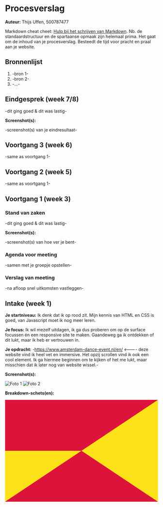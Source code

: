 # Procesverslag
**Auteur:** Thijs Uffen, 500787477

Markdown cheat cheet: [Hulp bij het schrijven van Markdown](https://github.com/adam-p/markdown-here/wiki/Markdown-Cheatsheet). Nb. de standaardstructuur en de spartaanse opmaak zijn helemaal prima. Het gaat om de inhoud van je procesverslag. Besteedt de tijd voor pracht en praal aan je website.



## Bronnenlijst
1. -bron 1-
2. -bron 2-
3. -...-



## Eindgesprek (week 7/8)

-dit ging goed & dit was lastig-

**Screenshot(s):**

-screenshot(s) van je eindresultaat-



## Voortgang 3 (week 6)

-same as voortgang 1-



## Voortgang 2 (week 5)

-same as voortgang 1-



## Voortgang 1 (week 3)

### Stand van zaken

-dit ging goed & dit was lastig-

**Screenshot(s):**

-screenshot(s) van hoe ver je bent-

### Agenda voor meeting

-samen met je groepje opstellen-

### Verslag van meeting

-na afloop snel uitkomsten vastleggen-



## Intake (week 1)

**Je startniveau:** Ik denk dat ik op rood zit. Mijn kennis van HTML en CSS is goed, van Javascript moet ik nog meer leren.

**Je focus:** Ik wil mezelf uitdagen, ik ga dus proberen om op de surface focussen én een responsive site te maken. Gaandeweg ga ik ontdekken of dit lukt, maar ik heb er vertrouwen in.

**Je opdracht:** -https://www.amsterdam-dance-event.nl/en/ <---- deze website vind ik heel vet en immersive. Het opzij scrollen vind ik ook een cool element. Ik ga hiermee beginnen om te kijken of het me lukt, maar misschien dat ik later nog van website wissel.-

**Screenshot(s):**

![Foto 1](images/ADE_screenshot_1)
![Foto 2](images/ADE_screenshot_2)

**Breakdown-schets(en):**

![-voorlopige breakdownschets(en) van een of beide pagina's van de site die je gaat maken-](images/dummy-image.svg)
